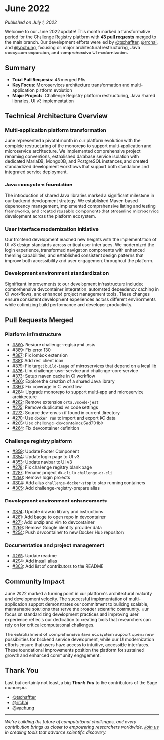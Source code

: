 # June 2022

_Published on July 1, 2022_

Welcome to our June 2022 update! This month marked a transformative period for the Challenge Registry platform with [**43 pull requests**](#pull-requests-merged) merged to the main branch. Our development efforts were led by [@tschaffter](https://github.com/tschaffter), [@rrchai](https://github.com/rrchai), and [@vpchung](https://github.com/vpchung), focusing on major architectural restructuring, Java ecosystem expansion, and comprehensive UI modernization.

## Summary

- **Total Pull Requests**: 43 merged PRs
- **Key Focus**: Microservices architecture transformation and multi-application platform evolution
- **Major Projects**: Challenge Registry platform restructuring, Java shared libraries, UI v3 implementation

## Technical Architecture Overview

### Multi-application platform transformation

June represented a pivotal month in our platform evolution with the complete restructuring of the monorepo to support multi-application and microservice architecture. We implemented comprehensive project renaming conventions, established database service isolation with dedicated MariaDB, MongoDB, and PostgreSQL instances, and created standardized development workflows that support both standalone and integrated service deployment.

### Java ecosystem foundation

The introduction of shared Java libraries marked a significant milestone in our backend development strategy. We established Maven-based dependency management, implemented comprehensive linting and testing frameworks, and created reusable components that streamline microservice development across the platform ecosystem.

### User interface modernization initiative

Our frontend development reached new heights with the implementation of UI v3 design standards across critical user interfaces. We modernized the login experience, transformed navigation components with enhanced theming capabilities, and established consistent design patterns that improve both accessibility and user engagement throughout the platform.

### Development environment standardization

Significant improvements to our development infrastructure included comprehensive devcontainer integration, automated dependency caching in CI workflows, and enhanced project management tools. These changes ensure consistent development experiences across different environments while optimizing build performance and developer productivity.

## Pull Requests Merged

### Platform infrastructure

- [#390](https://github.com/Sage-Bionetworks/sage-monorepo/pull/390): Restore challenge-registry-ui tests
- [#389](https://github.com/Sage-Bionetworks/sage-monorepo/pull/389): Fix error 130
- [#387](https://github.com/Sage-Bionetworks/sage-monorepo/pull/387): Fix lombok extension
- [#381](https://github.com/Sage-Bionetworks/sage-monorepo/pull/381): Add rest client icon
- [#379](https://github.com/Sage-Bionetworks/sage-monorepo/pull/379): Fix target `build-image` of microservices that depend on a local lib
- [#376](https://github.com/Sage-Bionetworks/sage-monorepo/pull/376): Lint challenge-user-service and challenge-core-service
- [#373](https://github.com/Sage-Bionetworks/sage-monorepo/pull/373): Setup maven cache in CI workflow
- [#366](https://github.com/Sage-Bionetworks/sage-monorepo/pull/366): Explore the creation of a shared Java library
- [#360](https://github.com/Sage-Bionetworks/sage-monorepo/pull/360): Fix coverage in CI workflow
- [#284](https://github.com/Sage-Bionetworks/sage-monorepo/pull/284): Upgrade monorepo to support multi-app and microservice architecture
- [#282](https://github.com/Sage-Bionetworks/sage-monorepo/pull/282): Remove extension `orta.vscode-jest`
- [#275](https://github.com/Sage-Bionetworks/sage-monorepo/pull/275): Remove duplicated vs code settings
- [#272](https://github.com/Sage-Bionetworks/sage-monorepo/pull/272): Source dev-env.sh if found in current directory
- [#270](https://github.com/Sage-Bionetworks/sage-monorepo/pull/270): Use `docker run` to import and export KC data
- [#265](https://github.com/Sage-Bionetworks/sage-monorepo/pull/265): Use challenge-devcontainer:5ad791b9
- [#264](https://github.com/Sage-Bionetworks/sage-monorepo/pull/264): Fix devcontainer definition

### Challenge registry platform

- [#359](https://github.com/Sage-Bionetworks/sage-monorepo/pull/359): Update Footer Component
- [#354](https://github.com/Sage-Bionetworks/sage-monorepo/pull/354): Update login page to UI v3
- [#353](https://github.com/Sage-Bionetworks/sage-monorepo/pull/353): Update navbar to UI v3
- [#278](https://github.com/Sage-Bionetworks/sage-monorepo/pull/278): Fix challenge registry blank page
- [#287](https://github.com/Sage-Bionetworks/sage-monorepo/pull/287): Rename project `db-cli` to `challenge-db-cli`
- [#290](https://github.com/Sage-Bionetworks/sage-monorepo/pull/290): Remove login projects
- [#304](https://github.com/Sage-Bionetworks/sage-monorepo/pull/304): Add alias `challenge-docker-stop` to stop running containers
- [#305](https://github.com/Sage-Bionetworks/sage-monorepo/pull/305): Add challenge-registry-prepare alias

### Development environment enhancements

- [#374](https://github.com/Sage-Bionetworks/sage-monorepo/pull/374): Update draw.io library and instructions
- [#281](https://github.com/Sage-Bionetworks/sage-monorepo/pull/281): Add badge to open repo in devcontainer
- [#271](https://github.com/Sage-Bionetworks/sage-monorepo/pull/271): Add unzip and vim to devcontainer
- [#269](https://github.com/Sage-Bionetworks/sage-monorepo/pull/269): Remove Google identity provider data
- [#254](https://github.com/Sage-Bionetworks/sage-monorepo/pull/254): Push devcontainer to new Docker Hub repository

### Documentation and project management

- [#295](https://github.com/Sage-Bionetworks/sage-monorepo/pull/295): Update readme
- [#294](https://github.com/Sage-Bionetworks/sage-monorepo/pull/294): Add install alias
- [#303](https://github.com/Sage-Bionetworks/sage-monorepo/pull/303): Add list of contributors to the README

## Community Impact

June 2022 marked a turning point in our platform's architectural maturity and development velocity. The successful implementation of multi-application support demonstrates our commitment to building scalable, maintainable solutions that serve the broader scientific community. Our focus on standardizing development practices and improving user experience reflects our dedication to creating tools that researchers can rely on for critical computational challenges.

The establishment of comprehensive Java ecosystem support opens new possibilities for backend service development, while our UI modernization efforts ensure that users have access to intuitive, accessible interfaces. These foundational improvements position the platform for sustained growth and enhanced community engagement.

## Thank You

Last but certainly not least, a big **_Thank You_** to the contributors of the Sage monorepo.

- [@tschaffter](https://github.com/tschaffter)
- [@rrchai](https://github.com/rrchai)
- [@vpchung](https://github.com/vpchung)

---

_We're building the future of computational challenges, and every contribution brings us closer to empowering researchers worldwide. [Join us](https://github.com/Sage-Bionetworks/sage-monorepo) in creating tools that advance scientific discovery._
